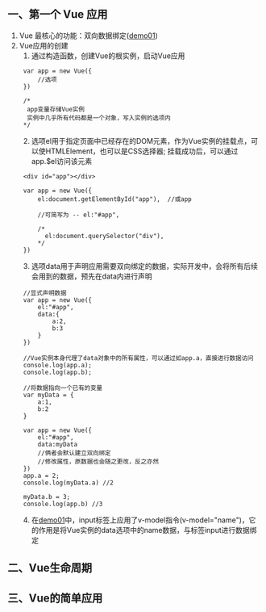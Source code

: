 ## 一、第一个 Vue 应用

1. Vue 最核心的功能：双向数据绑定([demo01](https://github.com/DeLei33534/vue_review/blob/master/vue_base/chapter02/demo01.html))
2. Vue应用的创建
   1. 通过构造函数，创建Vue的根实例，启动Vue应用
   ```
    var app = new Vue({
        //选项
    })

    /*
     app变量存储Vue实例
     实例中几乎所有代码都是一个对象，写入实例的选项内
    */
   ```
   2. 选项el用于指定页面中已经存在的DOM元素，作为Vue实例的挂载点，可以使HTMLElement，也可以是CSS选择器; 挂载成功后，可以通过app.$el访问该元素
   ```
    <div id="app"></div>

    var app = new Vue({
        el:document.getElementById("app"),  //或app

        //可简写为 -- el:"#app",

        /*
          el:document.querySelector("div"),
        */
    })
   ```
   3. 选项data用于声明应用需要双向绑定的数据，实际开发中，会将所有后续会用到的数据，预先在data内进行声明
   ```
    //显式声明数据
    var app = new Vue({
        el:"#app",
        data:{
            a:2,
            b:3
        }
    })

    //Vue实例本身代理了data对象中的所有属性，可以通过如app.a，直接进行数据访问
    console.log(app.a);
    console.log(app.b);

    //将数据指向一个已有的变量
    var myData = {
        a:1,
        b:2
    }

    var app = new Vue({
        el:"#app",
        data:myData 
        //俩者会默认建立双向绑定
        //修改属性，原数据也会随之更改，反之亦然
    })
    app.a = 2;
    console.log(myData.a) //2

    myData.b = 3;
    console.log(app.b) //3
   ```
   4. 在[demo01](https://github.com/DeLei33534/vue_review/blob/master/vue_base/chapter02/demo01.html)中，input标签上应用了v-model指令(v-model="name")，它的作用是将Vue实例的data选项中的name数据，与标签input进行数据绑定

## 二、Vue生命周期
## 三、Vue的简单应用